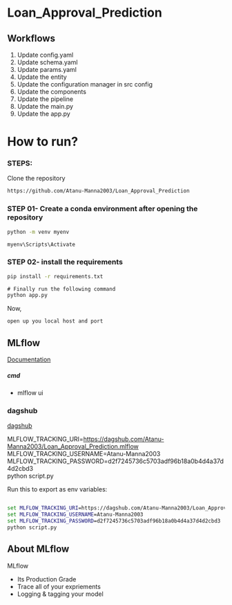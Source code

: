 # Loan_Approval_Prediction

## Workflows

1. Update config.yaml
2. Update schema.yaml
3. Update params.yaml
4. Update the entity
5. Update the configuration manager in src config
6. Update the components
7. Update the pipeline 
8. Update the main.py
9. Update the app.py



# How to run?
### STEPS:

Clone the repository

```cmd
https://github.com/Atanu-Manna2003/Loan_Approval_Prediction
```
### STEP 01- Create a conda environment after opening the repository

```cmd
python -m venv myenv
```

```cmd
myenv\Scripts\Activate
```


### STEP 02- install the requirements
```cmd
pip install -r requirements.txt
```


```cmd
# Finally run the following command
python app.py
```

Now,
```cmd
open up you local host and port
```



## MLflow

[Documentation](https://mlflow.org/docs/latest/index.html)


##### cmd
- mlflow ui

### dagshub
[dagshub](https://dagshub.com/)

MLFLOW_TRACKING_URI=https://dagshub.com/Atanu-Manna2003/Loan_Approval_Prediction.mlflow \
MLFLOW_TRACKING_USERNAME=Atanu-Manna2003 \
MLFLOW_TRACKING_PASSWORD=d2f7245736c5703adf96b18a0b4d4a37d4d2cbd3 \
python script.py

Run this to export as env variables:

```cmd

set MLFLOW_TRACKING_URI=https://dagshub.com/Atanu-Manna2003/Loan_Approval_Prediction.mlflow
set MLFLOW_TRACKING_USERNAME=Atanu-Manna2003
set MLFLOW_TRACKING_PASSWORD=d2f7245736c5703adf96b18a0b4d4a37d4d2cbd3
python script.py

```

## About MLflow 
MLflow

 - Its Production Grade
 - Trace all of your expriements
 - Logging & tagging your model


